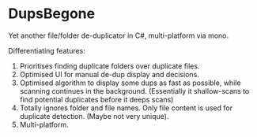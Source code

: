 # DupsBegone
Yet another file/folder de-duplicator in C#, multi-platform via mono.

Differentiating features:
 1. Prioritises finding duplicate folders over duplicate files.
 2. Optimised UI for manual de-dup display and decisions.
 3. Optimised algorithm to display some dups as fast as possible, while scanning continues in the background.
    (Essentially it shallow-scans to find potential duplicates before it deeps scans)
 4. Totally ignores folder and file names. Only file content is used for duplicate detection. (Maybe not very unique).
 5. Multi-platform.
